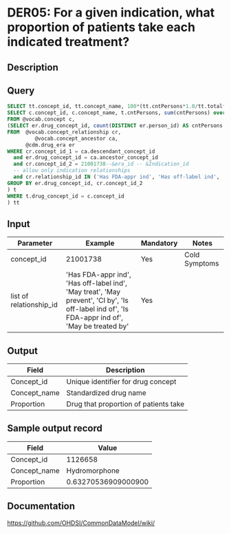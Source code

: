 <!---
Group:drug era
Name:DER05 For a given indication, what proportion of patients take each indicated treatment?
Author:Patrick Ryan
CDM Version: 5.0
-->

# DER05: For a given indication, what proportion of patients take each indicated treatment?

## Description
## Query
```sql
SELECT tt.concept_id, tt.concept_name, 100*(tt.cntPersons*1.0/tt.total*1.0) AS proportion FROM (
SELECT c.concept_id, c.concept_name, t.cntPersons, sum(cntPersons) over() AS total
FROM @vocab.concept c,
(SELECT er.drug_concept_id, count(DISTINCT er.person_id) AS cntPersons
FROM  @vocab.concept_relationship cr,
         @vocab.concept_ancestor ca,
      @cdm.drug_era er
WHERE cr.concept_id_1 = ca.descendant_concept_id
  and er.drug_concept_id = ca.ancestor_concept_id
  and cr.concept_id_2 = 21001738--&era_id -- &Indication_id
  -- allow only indication relationships
  and cr.relationship_id IN ('Has FDA-appr ind', 'Has off-label ind', 'May treat', 'May prevent', 'CI by', 'Is off-label ind of', 'Is FDA-appr ind of', 'May be treated by')
GROUP BY er.drug_concept_id, cr.concept_id_2
) t
WHERE t.drug_concept_id = c.concept_id
) tt
```

## Input


|  Parameter |  Example |  Mandatory |  Notes |
| --- | --- | --- | --- |
| concept_id | 21001738 | Yes | Cold Symptoms |
| list of relationship_id | 'Has FDA-appr ind', 'Has off-label ind', 'May treat', 'May prevent', 'CI by', 'Is off-label ind of', 'Is FDA-appr ind of', 'May be treated by' | Yes |   |



## Output

|  Field |  Description |
| --- | --- |
| Concept_id | Unique identifier for drug concept |
| Concept_name | Standardized drug name |
| Proportion | Drug that proportion of patients take |

## Sample output record

|  Field |  Value |
| --- | --- |
| Concept_id | 1126658 |
| Concept_name | Hydromorphone |
| Proportion | 0.63270536909000900 |



## Documentation
https://github.com/OHDSI/CommonDataModel/wiki/

